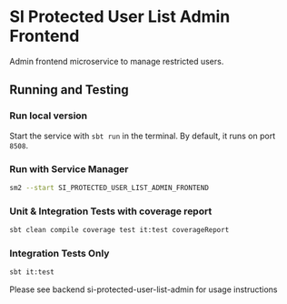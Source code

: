 # SI Protected User List Admin Frontend

Admin frontend microservice to manage restricted users.

## Running and Testing
### Run local version
Start the service with ```sbt run``` in the terminal. By default, it runs on port `8508`.

### Run with Service Manager
```bash
sm2 --start SI_PROTECTED_USER_LIST_ADMIN_FRONTEND
```

### Unit & Integration Tests with coverage report
```bash
sbt clean compile coverage test it:test coverageReport
```

### Integration Tests Only
```bash
sbt it:test
```

Please see backend si-protected-user-list-admin for usage instructions